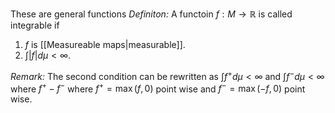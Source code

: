 These are general functions
*Definiton:* A functoin $f:M\rightarrow \mathbb{R}$ is called integrable if 
1. $f$ is [[Measureable maps|measurable]].
2. $\int |f|d\mu<\infty$.

*Remark:* The second condition can be rewritten as $\int f^+d\mu<\infty$ and $\int f^-d\mu<\infty$ where $f^+-f^-$ where $f^+=\max(f,0)$ point wise and $f^-=\max(-f,0)$ point wise. 